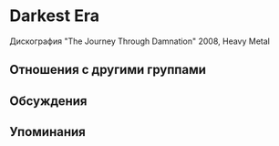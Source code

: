 # Darkest Era

Дискография
"The Journey Through Damnation" 2008, Heavy Metal

## Отношения с другими группами


## Обсуждения


## Упоминания

